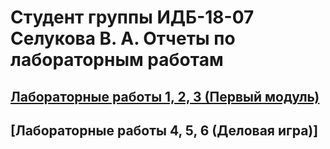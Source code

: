 # Студент группы ИДБ-18-07 Селукова В. А. Отчеты по лабораторным работам #

## [Лабораторные работы 1, 2, 3 (Первый модуль)](https://github.com/V3nji/selukova.github.io/wiki/Лабораторные-работы-1,-2,-3)

## [Лабораторные работы 4, 5, 6 (Деловая игра)]

